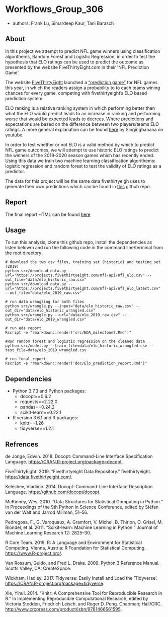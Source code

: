 # Workflows_Group_306
- authors: Frank Lu, Simardeep Kaur, Tani Barasch

## About

In this project we attempt to predict NFL game winners using classification algorithems, Random Forest and Logistic Regression, in order to test the hypothesis that ELO ratings can be used to predict the outcome as presented by the website FiveThirtyEight.com in their 'NFL Prediction Game'.

The website [FiveThirtyEight](https://fivfethirtyeight.com/) launched a [“prediction game”](https://fivethirtyeight.com/features/how-to-play-our-nfl-predictions-game/) for NFL games this year, in which the readers assign a probability to to each teams wining chances for every game, competing with fivethirtyeight’s ELO based prediction system.

ELO ranking is a relative ranking system in which performing better then what the ELO would predict leads to an increase in ranking and performing worse that would be expected leads to  decrees. Where predictions and expectations are based on the difference between two players/teams ELO ratings.
A more general explanation can be found [here](https://www.youtube.com/watch?v=AsYfbmp0To0) by Singingbanana on youtube.

In order to test whether or not ELO is a valid method by which to predict NFL game outcomes, we will attempt to use historic ELO ratings to predict the winners of the 2019-2020 season games which has recently ended.
Using this data we train two machine learning classification algorithems: logistic regression and random forest to test the validity of ELO ratings as a predictor.

The data for this project will be the same data fivethirtyeigh uses to generate their own predictions which can be found in [this](https://github.com/fivethirtyeight/data/tree/master/nfl-elo) github repo.

## Report
The final report HTML can be found [here](https://github.com/UBC-MDS/Workflows_Group_306/blob/master/doc/Elo_prediction_report.html)

## Usage
To run this analysis, clone this github repo, install the dependencies as listen belowm and run the following code in the command line/terminal from the root directory:

```
# download the two csv files, training set (historic) and testing set (2019)
python src/download_data.py --url="https://projects.fivethirtyeight.com/nfl-api/nfl_elo.csv" --out_file="data/elo_historic_raw.csv"
python src/download_data.py --url="https://projects.fivethirtyeight.com/nfl-api/nfl_elo_latest.csv" --out_file="data/elo_2019_raw.csv"

# run data wrangling for both files
python src/wrangle.py --input="data/elo_historic_raw.csv" --out_dir="data/elo_historic_wrangled.csv"
python src/wrangle.py --url="data/elo_2019_raw.csv" --out_dir="data/elo_2019_wrangled.csv"

# run eda report
Rscript -e "rmarkdown::render('src/EDA_milestone2.Rmd')"

#Run random forest and logistic regression on the cleaned data
python src/model.py --train_file=data/elo_historic_wrangled.csv --test_file=data/elo_2019_wrangled.csv

# run funal report
Rscript -e "rmarkdown::render('doc/Elo_prediction_report.Rmd')"
```

## Dependencies
- Python 3.7.3 and Python packages:
  - docopt==0.6.2
  - requests==2.22.0
  - pandas==0.24.2
  - scikit-learn==0.22.1
- R version 3.6.1 and R packages:
  - knitr==1.26
  - tidyverse==1.2.1
  


## Refrences
de Jonge, Edwin. 2018. Docopt: Command-Line Interface Specification Language. https://CRAN.R-project.org/package=docopt.

FiveThirtyEight. 2019. “Fivethirtyeight Data Repository.” fivethirtyeight. https://data.fivethirtyeight.com/.

Keleshev, Vladimir. 2014. Docopt: Command-Line Interface Description Language. https://github.com/docopt/docopt.

McKinney, Wes. 2010. “Data Structures for Statistical Computing in Python.” In Proceedings of the 9th Python in Science Conference, edited by Stéfan van der Walt and Jarrod Millman, 51–56.

Pedregosa, F., G. Varoquaux, A. Gramfort, V. Michel, B. Thirion, O. Grisel, M. Blondel, et al. 2011. “Scikit-learn: Machine Learning in Python.” Journal of Machine Learning Research 12: 2825–30.

R Core Team. 2019. R: A Language and Environment for Statistical Computing. Vienna, Austria: R Foundation for Statistical Computing. https://www.R-project.org/.

Van Rossum, Guido, and Fred L. Drake. 2009. Python 3 Reference Manual. Scotts Valley, CA: CreateSpace.

Wickham, Hadley. 2017. Tidyverse: Easily Install and Load the ’Tidyverse’. https://CRAN.R-project.org/package=tidyverse.

Xie, Yihui. 2014. “Knitr: A Comprehensive Tool for Reproducible Research in R.” In Implementing Reproducible Computational Research, edited by Victoria Stodden, Friedrich Leisch, and Roger D. Peng. Chapman; Hall/CRC. http://www.crcpress.com/product/isbn/9781466561595.
